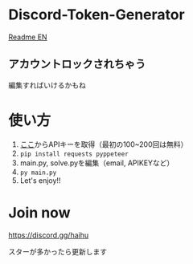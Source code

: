 # Discord-Token-Generator

[Readme EN](https://github.com/mizutama1233/Discord-Token-Generator/blob/main/EN_README.md)

## アカウントロックされちゃう
編集すればいけるかもね

# 使い方
1. [ここ](https://dash.nocaptchaai.com/home)からAPIキーを取得（最初の100~200回は無料）
2. `pip install requests pyppeteer`
3. main.py, solve.pyを編集（email, APIKEYなど）
4. `py main.py`
5. Let's enjoy!!

# Join now
https://discord.gg/haihu

スターが多かったら更新します
